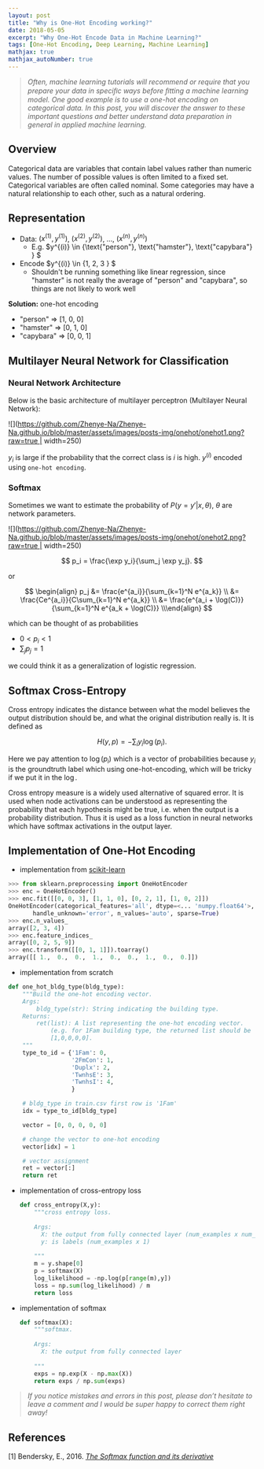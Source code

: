 ```yaml
---
layout: post
title: "Why is One-Hot Encoding working?"
date: 2018-05-05
excerpt: "Why One-Hot Encode Data in Machine Learning?"
tags: [One-Hot Encoding, Deep Learning, Machine Learning]
mathjax: true
mathjax_autoNumber: true
---
```


> *Often, machine learning tutorials will recommend or require that you prepare your data in speciﬁc ways before ﬁtting a machine learning model. One good example is to use a one-hot encoding on categorical data. In this post, you will discover the answer to these important questions and better understand data preparation in general in applied machine learning.*


## Overview

Categorical data are variables that contain label values rather than numeric values. The number of possible values is often limited to a fixed set. Categorical variables are often called nominal. Some categories may have a natural relationship to each other, such as a natural ordering.


## Representation

- Data: $(x^{(1)}, y^{(1)})$, $(x^{(2)}, y^{(2)})$, $\dots$, $(x^{(n)}, y^{(n)})$
	- E.g. $y^{(i)} \in \{\text{"person"}, \text{"hamster"}, \text{"capybara"} \} $
- Encode $y^{(i)} \in \{1, 2, 3 \} $
	- Shouldn't be running something like linear regression, since
"hamster" is not really the average of "person" and "capybara", so
things are not likely to work well

**Solution:** one-hot encoding
* "person" => [1, 0, 0]
* "hamster" => [0, 1, 0]
* "capybara" => [0, 0, 1]


## Multilayer Neural Network for Classification

### Neural Network Architecture

Below is the basic architecture of multilayer perceptron (Multilayer Neural Network):

![](https://github.com/Zhenye-Na/Zhenye-Na.github.io/blob/master/assets/images/posts-img/onehot/onehot1.png?raw=true | width=250)

$y_i$ is large if the probability that the correct class is $i$ is high. $y^{(i)}$ encoded using `one-hot encoding`.

### Softmax

Sometimes we want to estimate the probability of $P( y = y' \vert x, \theta)$, $\theta$ are network parameters.

![](https://github.com/Zhenye-Na/Zhenye-Na.github.io/blob/master/assets/images/posts-img/onehot/onehot2.png?raw=true | width=250)

$$ p_i = \frac{\exp y_i}{\sum_j \exp y_j}. $$

or

$$  \begin{align} p_j &= \frac{e^{a_i}}{\sum_{k=1}^N e^{a_k}} \\ &= \frac{Ce^{a_i}}{C\sum_{k=1}^N e^{a_k}} \\ &= \frac{e^{a_i + \log(C)}}{\sum_{k=1}^N e^{a_k + \log(C)}} \\\end{align} $$

which can be thought of as probabilities

* $0 < p_i < 1$
* $\sum_j p_j = 1$

we could think it as a generalization of logistic regression.

## Softmax Cross-Entropy

Cross entropy indicates the distance between what the model believes the output distribution should be, and what the original distribution really is. It is defined as

 $$ H(y,p) = - \sum_i y_i \log(p_i). $$

Here we pay attention to  $\log (p_i)$ which is a vector of probabilities because $y_i$ is the groundtruth label which using one-hot-encoding, which will be tricky if we put it in the $\log$.

Cross entropy measure is a widely used alternative of squared error. It is used when node activations can be understood as representing the probability that each hypothesis might be true, i.e. when the output is a probability distribution. Thus it is used as a loss function in neural networks which have softmax activations in the output layer.



## Implementation of One-Hot Encoding

- implementation from [scikit-learn](http://scikit-learn.org/stable/modules/generated/sklearn.preprocessing.OneHotEncoder.html)

```python
>>> from sklearn.preprocessing import OneHotEncoder
>>> enc = OneHotEncoder()
>>> enc.fit([[0, 0, 3], [1, 1, 0], [0, 2, 1], [1, 0, 2]])  
OneHotEncoder(categorical_features='all', dtype=<... 'numpy.float64'>,
       handle_unknown='error', n_values='auto', sparse=True)
>>> enc.n_values_
array([2, 3, 4])
>>> enc.feature_indices_
array([0, 2, 5, 9])
>>> enc.transform([[0, 1, 1]]).toarray()
array([[ 1.,  0.,  0.,  1.,  0.,  0.,  1.,  0.,  0.]])
```


- implementation from scratch

```python
def one_hot_bldg_type(bldg_type):
    """Build the one-hot encoding vector.
    Args:
        bldg_type(str): String indicating the building type.
    Returns:
        ret(list): A list representing the one-hot encoding vector.
            (e.g. for 1Fam building type, the returned list should be
            [1,0,0,0,0].
    """
    type_to_id = {'1Fam': 0,
                  '2FmCon': 1,
                  'Duplx': 2,
                  'TwnhsE': 3,
                  'TwnhsI': 4,
                  }

    # bldg_type in train.csv first row is '1Fam'
    idx = type_to_id[bldg_type]

    vector = [0, 0, 0, 0, 0]

    # change the vector to one-hot encoding
    vector[idx] = 1

    # vector assignment
    ret = vector[:]
    return ret
```

- implementation of cross-entropy loss

  ```python
  def cross_entropy(X,y):
      """cross entropy loss.
      
      Args:
      	X: the output from fully connected layer (num_examples x num_classes)
      	y: is labels (num_examples x 1)
      
      """
      m = y.shape[0]
      p = softmax(X)
      log_likelihood = -np.log(p[range(m),y])
      loss = np.sum(log_likelihood) / m
      return loss
  ```

- implementation of softmax

  ```python
  def softmax(X):
      """softmax.
      
      Args:
      	X: the output from fully connected layer
      
      """
      exps = np.exp(X - np.max(X))
      return exps / np.sum(exps)
  ```



>  *If you notice mistakes and errors in this post, please don’t hesitate to leave a comment and I would be super happy to correct them right away!*



## References

[1] Bendersky, E., 2016. [*The Softmax function and its derivative*](https://eli.thegreenplace.net/2016/the-softmax-function-and-its-derivative/)

